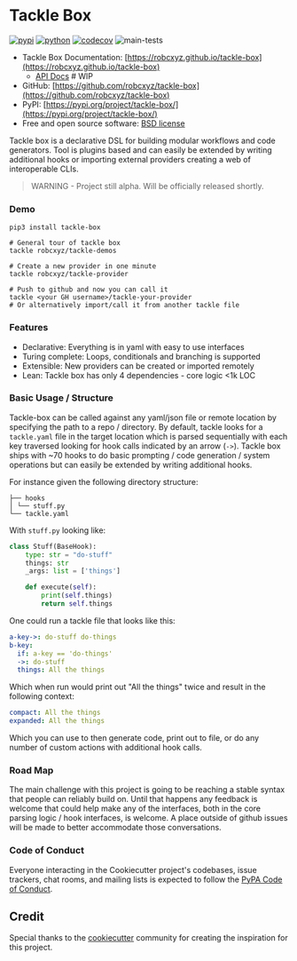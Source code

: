 # Tackle Box

[![pypi](https://img.shields.io/pypi/v/tackle-box.svg)](https://pypi.python.org/pypi/tackle-box)
[![python](https://img.shields.io/pypi/pyversions/tackle-box.svg)](https://pypi.python.org/pypi/tackle-box)
[![codecov](https://codecov.io/gh/robcxyz/tackle-box/branch/main/graphs/badge.svg?branch=main)](https://codecov.io/github/robcxyz/tackle-box?branch=main)
![main-tests](https://github.com/robcxyz/tackle-box/actions/workflows/main.yml/badge.svg)

* Tackle Box Documentation: [https://robcxyz.github.io/tackle-box](https://robcxyz.github.io/tackle-box)
    * [API Docs](https://robcxyz.github.io/tackle-box/docs/_build/html/cookiecutter.operators.html#submodules) # WIP
* GitHub: [https://github.com/robcxyz/tackle-box](https://github.com/robcxyz/tackle-box)
* PyPI: [https://pypi.org/project/tackle-box/](https://pypi.org/project/tackle-box/)
* Free and open source software: [BSD license](https://github.com/robcyxz/tackle-box/blob/master/LICENSE)

Tackle box is a declarative DSL for building modular workflows and code generators. Tool is plugins based and can easily be extended by writing additional hooks or importing external providers creating a web of interoperable CLIs.

> WARNING - Project still alpha. Will be officially released shortly.

### Demo

```
pip3 install tackle-box

# General tour of tackle box
tackle robcxyz/tackle-demos

# Create a new provider in one minute
tackle robcxyz/tackle-provider

# Push to github and now you can call it
tackle <your GH username>/tackle-your-provider
# Or alternatively import/call it from another tackle file
```

[comment]: <> (### Use Cases)

[comment]: <> (Tackle box has a wide variety of use cases. Here are a few for inspiration.)

[comment]: <> (- [Code generation]&#40;&#41; - WIP)

[comment]: <> (- [Custom workflows]&#40;&#41; - WIP)

[comment]: <> (- [Keeping configuration files dry]&#40;&#41; - WIP)

[comment]: <> (- [Kubernetes]&#40;&#41; - WIP)

### Features

- Declarative: Everything is in yaml with easy to use interfaces
- Turing complete: Loops, conditionals and branching is supported
- Extensible: New providers can be created or imported remotely
- Lean: Tackle box has only 4 dependencies - core logic <1k LOC

### Basic Usage / Structure

Tackle-box can be called against any yaml/json file or remote location by specifying the path to a repo / directory. By default, tackle looks for a `tackle.yaml` file in the target location which is parsed sequentially with each key traversed looking for hook calls indicated by an arrow (`->`). Tackle box ships with ~70 hooks to do basic prompting / code generation / system operations but can easily be extended by writing additional hooks.

For instance given the following directory structure:

```
├── hooks
│ └── stuff.py
└── tackle.yaml
```

With `stuff.py` looking like:

```python
class Stuff(BaseHook):
    type: str = "do-stuff"
    things: str
    _args: list = ['things']

    def execute(self):
        print(self.things)
        return self.things
```

One could run a tackle file that looks like this:

```yaml
a-key->: do-stuff do-things
b-key:
  if: a-key == 'do-things'
  ->: do-stuff
  things: All the things
```

Which when run would print out "All the things" twice and result in the following context:

```yaml
compact: All the things
expanded: All the things
```

Which you can use to then generate code, print out to file, or do any number of custom actions with additional hook calls.

### Road Map

The main challenge with this project is going to be reaching a stable syntax that people can reliably build on. Until that happens any feedback is welcome that could help make any of the interfaces, both in the core parsing logic / hook interfaces, is welcome. A place outside of github issues will be made to better accommodate those conversations.

### Code of Conduct

Everyone interacting in the Cookiecutter project's codebases, issue trackers,
chat rooms, and mailing lists is expected to follow the
[PyPA Code of Conduct](https://www.pypa.io/en/latest/code-of-conduct/).

## Credit

Special thanks to the [cookiecutter](https://github.com/cookiecutter/cookiecutter) community for creating the inspiration for this project.


